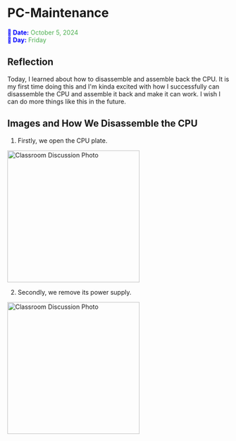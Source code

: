 # PC-Maintenance

<span style="color:blue; font-weight:bold">📅 Date:</span> <span style="color:#4CAF50">October 5, 2024</span>  
<span style="color:blue; font-weight:bold">📆 Day:</span> <span style="color:#4CAF50">Friday</span>



## Reflection
Today, I learned about how to disassemble and assemble back the CPU. It is my first time doing this and I'm kinda excited with how I successfully can disassemble the CPU and assemble it back and make it can work. I wish I can do more things like this in the future.



## Images and How We Disassemble the CPU
1. Firstly, we open the CPU plate.

<img src="https://raw.githubusercontent.com/nrathrhabs/images/main/photo_2024-11-08_14-53-44.jpg" alt="Classroom Discussion Photo" width="300">

2. Secondly, we remove its power supply.

<img src="https://raw.githubusercontent.com/nrathrhabs/images/main/photo_2024-11-08_14-53-45.jpg" alt="Classroom Discussion Photo" width="300">





